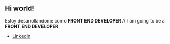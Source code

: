 ## Hi world!
Estoy desarrollandome como **FRONT END DEVELOPER** //
I am going to be a **FRONT END DEVELOPER**

- [LinkedIn](https://www.linkedin.com/in/cristina-liliana-ortiz/)
